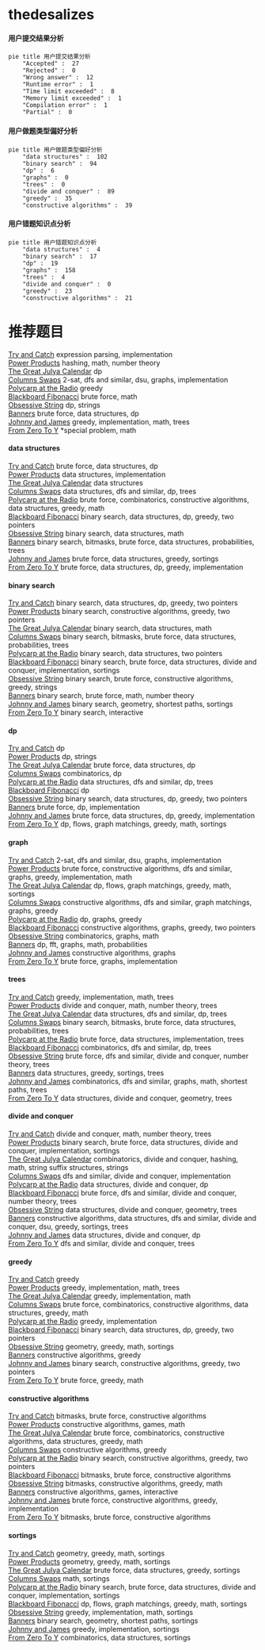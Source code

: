# thedesalizes
<!-- tabs:start -->
#### **用户提交结果分析**

```mermaid
pie title 用户提交结果分析
    "Accepted" :  27
    "Rejected" :  0
    "Wrong answer" :  12
    "Runtime error" :  1
    "Time limit exceeded" :  8
    "Memory limit exceeded" :  1
    "Compilation error" :  1
    "Partial" :  0
```
#### **用户做题类型偏好分析**

```mermaid
pie title 用户做题类型偏好分析
    "data structures" :  102
    "binary search" :  94
    "dp" :  6
    "graphs" :  0
    "trees" :  0
    "divide and conquer" :  89
    "greedy" :  35
    "constructive algorithms" :  39
```
#### **用户错题知识点分析**

```mermaid
pie title 用户错题知识点分析
    "data structures" :  4
    "binary search" :  17
    "dp" :  19
    "graphs" :  158
    "trees" :  4
    "divide and conquer" :  0
    "greedy" :  23
    "constructive algorithms" :  21
```
<!-- tabs:end -->
# 推荐题目
[Try and Catch](http://codeforces.com/problemset/problem/195/C)		expression parsing,
                        implementation		  
[Power Products](https://codeforces.com/contest/1247/problem/D)		hashing,
                        math,
                        number theory		  
[The Great Julya Calendar](http://codeforces.com/problemset/problem/331/C1)		dp		  
[Columns Swaps](http://codeforces.com/problemset/problem/1385/G)		2-sat,
                        dfs and similar,
                        dsu,
                        graphs,
                        implementation		  
[Polycarp at the Radio](http://codeforces.com/problemset/problem/723/C)		greedy		  
[Blackboard Fibonacci](https://codeforces.com/contest/218/problem/D)		brute force,
                        math		  
[Obsessive String](http://codeforces.com/problemset/problem/494/B)		dp,
                        strings		  
[Banners](http://codeforces.com/problemset/problem/436/F)		brute force,
                        data structures,
                        dp		  
[Johnny and James](http://codeforces.com/problemset/problem/1361/D)		greedy,
                        implementation,
                        math,
                        trees		  
[From Zero To Y](http://codeforces.com/problemset/problem/1488/A)		*special problem,
                        math		  
<!-- tabs:start -->
#### **data structures**
[Try and Catch](http://codeforces.com/problemset/problem/436/F)		brute force,
                        data structures,
                        dp		  
[Power Products](https://codeforces.com/contest/1180/problem/C)		data structures,
                        implementation		  
[The Great Julya Calendar](http://codeforces.com/problemset/problem/193/D)		data structures		  
[Columns Swaps](http://codeforces.com/problemset/problem/1467/E)		data structures,
                        dfs and similar,
                        dp,
                        trees		  
[Polycarp at the Radio](https://codeforces.com/contest/1277/problem/F)		brute force,
                        combinatorics,
                        constructive algorithms,
                        data structures,
                        greedy,
                        math		  
[Blackboard Fibonacci](http://codeforces.com/problemset/problem/1492/C)		binary search,
                        data structures,
                        dp,
                        greedy,
                        two pointers		  
[Obsessive String](http://codeforces.com/problemset/problem/1490/G)		binary search,
                        data structures,
                        math		  
[Banners](http://codeforces.com/problemset/problem/1479/D)		binary search,
                        bitmasks,
                        brute force,
                        data structures,
                        probabilities,
                        trees		  
[Johnny and James](http://codeforces.com/problemset/problem/1497/A)		brute force,
                        data structures,
                        greedy,
                        sortings		  
[From Zero To Y](http://codeforces.com/problemset/problem/1491/C)		brute force,
                        data structures,
                        dp,
                        greedy,
                        implementation		  
#### **binary search**
[Try and Catch](http://codeforces.com/problemset/problem/1492/C)		binary search,
                        data structures,
                        dp,
                        greedy,
                        two pointers		  
[Power Products](http://codeforces.com/problemset/problem/1463/D)		binary search,
                        constructive algorithms,
                        greedy,
                        two pointers		  
[The Great Julya Calendar](http://codeforces.com/problemset/problem/1490/G)		binary search,
                        data structures,
                        math		  
[Columns Swaps](http://codeforces.com/problemset/problem/1479/D)		binary search,
                        bitmasks,
                        brute force,
                        data structures,
                        probabilities,
                        trees		  
[Polycarp at the Radio](http://codeforces.com/problemset/problem/1436/E)		binary search,
                        data structures,
                        two pointers		  
[Blackboard Fibonacci](http://codeforces.com/problemset/problem/1461/D)		binary search,
                        brute force,
                        data structures,
                        divide and conquer,
                        implementation,
                        sortings		  
[Obsessive String](http://codeforces.com/problemset/problem/1493/C)		binary search,
                        brute force,
                        constructive algorithms,
                        greedy,
                        strings		  
[Banners](http://codeforces.com/problemset/problem/1487/D)		binary search,
                        brute force,
                        math,
                        number theory		  
[Johnny and James](http://codeforces.com/problemset/problem/1486/B)		binary search,
                        geometry,
                        shortest paths,
                        sortings		  
[From Zero To Y](http://codeforces.com/problemset/problem/1486/C1)		binary search,
                        interactive		  
#### **dp**
[Try and Catch](http://codeforces.com/problemset/problem/331/C1)		dp		  
[Power Products](http://codeforces.com/problemset/problem/494/B)		dp,
                        strings		  
[The Great Julya Calendar](http://codeforces.com/problemset/problem/436/F)		brute force,
                        data structures,
                        dp		  
[Columns Swaps](http://codeforces.com/problemset/problem/128/C)		combinatorics,
                        dp		  
[Polycarp at the Radio](http://codeforces.com/problemset/problem/1467/E)		data structures,
                        dfs and similar,
                        dp,
                        trees		  
[Blackboard Fibonacci](https://codeforces.com/contest/1382/problem/D)		dp		  
[Obsessive String](http://codeforces.com/problemset/problem/1492/C)		binary search,
                        data structures,
                        dp,
                        greedy,
                        two pointers		  
[Banners](https://codeforces.com/contest/1457/problem/C)		brute force,
                        dp,
                        implementation		  
[Johnny and James](http://codeforces.com/problemset/problem/1491/C)		brute force,
                        data structures,
                        dp,
                        greedy,
                        implementation		  
[From Zero To Y](http://codeforces.com/problemset/problem/1437/C)		dp,
                        flows,
                        graph matchings,
                        greedy,
                        math,
                        sortings		  
#### **graph**
[Try and Catch](http://codeforces.com/problemset/problem/1385/G)		2-sat,
                        dfs and similar,
                        dsu,
                        graphs,
                        implementation		  
[Power Products](http://codeforces.com/problemset/problem/1487/C)		brute force,
                        constructive algorithms,
                        dfs and similar,
                        graphs,
                        greedy,
                        implementation,
                        math		  
[The Great Julya Calendar](http://codeforces.com/problemset/problem/1437/C)		dp,
                        flows,
                        graph matchings,
                        greedy,
                        math,
                        sortings		  
[Columns Swaps](http://codeforces.com/problemset/problem/1470/D)		constructive algorithms,
                        dfs and similar,
                        graph matchings,
                        graphs,
                        greedy		  
[Polycarp at the Radio](http://codeforces.com/problemset/problem/1476/C)		dp,
                        graphs,
                        greedy		  
[Blackboard Fibonacci](http://codeforces.com/problemset/problem/1304/D)		constructive algorithms,
                        graphs,
                        greedy,
                        two pointers		  
[Obsessive String](http://codeforces.com/problemset/problem/1475/C)		combinatorics,
                        graphs,
                        math		  
[Banners](http://codeforces.com/problemset/problem/553/E)		dp,
                        fft,
                        graphs,
                        math,
                        probabilities		  
[Johnny and James](http://codeforces.com/problemset/problem/1495/C)		constructive algorithms,
                        graphs		  
[From Zero To Y](http://codeforces.com/problemset/problem/1510/K)		brute force,
                        graphs,
                        implementation		  
#### **trees**
[Try and Catch](http://codeforces.com/problemset/problem/1361/D)		greedy,
                        implementation,
                        math,
                        trees		  
[Power Products](http://codeforces.com/problemset/problem/809/E)		divide and conquer,
                        math,
                        number theory,
                        trees		  
[The Great Julya Calendar](http://codeforces.com/problemset/problem/1467/E)		data structures,
                        dfs and similar,
                        dp,
                        trees		  
[Columns Swaps](http://codeforces.com/problemset/problem/1479/D)		binary search,
                        bitmasks,
                        brute force,
                        data structures,
                        probabilities,
                        trees		  
[Polycarp at the Radio](http://codeforces.com/problemset/problem/1511/C)		brute force,
                        data structures,
                        implementation,
                        trees		  
[Blackboard Fibonacci](http://codeforces.com/problemset/problem/1499/F)		combinatorics,
                        dfs and similar,
                        dp,
                        trees		  
[Obsessive String](http://codeforces.com/problemset/problem/1491/E)		brute force,
                        dfs and similar,
                        divide and conquer,
                        number theory,
                        trees		  
[Banners](http://codeforces.com/problemset/problem/1466/D)		data structures,
                        greedy,
                        sortings,
                        trees		  
[Johnny and James](http://codeforces.com/problemset/problem/1495/D)		combinatorics,
                        dfs and similar,
                        graphs,
                        math,
                        shortest paths,
                        trees		  
[From Zero To Y](http://codeforces.com/problemset/problem/1303/G)		data structures,
                        divide and conquer,
                        geometry,
                        trees		  
#### **divide and conquer**
[Try and Catch](http://codeforces.com/problemset/problem/809/E)		divide and conquer,
                        math,
                        number theory,
                        trees		  
[Power Products](http://codeforces.com/problemset/problem/1461/D)		binary search,
                        brute force,
                        data structures,
                        divide and conquer,
                        implementation,
                        sortings		  
[The Great Julya Calendar](http://codeforces.com/problemset/problem/1466/G)		combinatorics,
                        divide and conquer,
                        hashing,
                        math,
                        string suffix structures,
                        strings		  
[Columns Swaps](http://codeforces.com/problemset/problem/1490/D)		dfs and similar,
                        divide and conquer,
                        implementation		  
[Polycarp at the Radio](https://codeforces.com/contest/1483/problem/C)		data structures,
                        divide and conquer,
                        dp		  
[Blackboard Fibonacci](http://codeforces.com/problemset/problem/1491/E)		brute force,
                        dfs and similar,
                        divide and conquer,
                        number theory,
                        trees		  
[Obsessive String](http://codeforces.com/problemset/problem/1303/G)		data structures,
                        divide and conquer,
                        geometry,
                        trees		  
[Banners](http://codeforces.com/problemset/problem/1494/D)		constructive algorithms,
                        data structures,
                        dfs and similar,
                        divide and conquer,
                        dsu,
                        greedy,
                        sortings,
                        trees		  
[Johnny and James](http://codeforces.com/problemset/problem/1482/E)		data structures,
                        divide and conquer,
                        dp		  
[From Zero To Y](http://codeforces.com/problemset/problem/566/C)		dfs and similar,
                        divide and conquer,
                        trees		  
#### **greedy**
[Try and Catch](http://codeforces.com/problemset/problem/723/C)		greedy		  
[Power Products](http://codeforces.com/problemset/problem/1361/D)		greedy,
                        implementation,
                        math,
                        trees		  
[The Great Julya Calendar](http://codeforces.com/problemset/problem/1311/A)		greedy,
                        implementation,
                        math		  
[Columns Swaps](https://codeforces.com/contest/1277/problem/F)		brute force,
                        combinatorics,
                        constructive algorithms,
                        data structures,
                        greedy,
                        math		  
[Polycarp at the Radio](http://codeforces.com/problemset/problem/1506/B)		greedy,
                        implementation		  
[Blackboard Fibonacci](http://codeforces.com/problemset/problem/1492/C)		binary search,
                        data structures,
                        dp,
                        greedy,
                        two pointers		  
[Obsessive String](https://codeforces.com/contest/1496/problem/C)		geometry,
                        greedy,
                        math,
                        sortings		  
[Banners](http://codeforces.com/problemset/problem/1493/A)		constructive algorithms,
                        greedy		  
[Johnny and James](http://codeforces.com/problemset/problem/1463/D)		binary search,
                        constructive algorithms,
                        greedy,
                        two pointers		  
[From Zero To Y](http://codeforces.com/problemset/problem/1462/C)		brute force,
                        greedy,
                        math		  
#### **constructive algorithms**
[Try and Catch](http://codeforces.com/problemset/problem/1415/D)		bitmasks,
                        brute force,
                        constructive algorithms		  
[Power Products](http://codeforces.com/problemset/problem/493/D)		constructive algorithms,
                        games,
                        math		  
[The Great Julya Calendar](https://codeforces.com/contest/1277/problem/F)		brute force,
                        combinatorics,
                        constructive algorithms,
                        data structures,
                        greedy,
                        math		  
[Columns Swaps](http://codeforces.com/problemset/problem/1493/A)		constructive algorithms,
                        greedy		  
[Polycarp at the Radio](http://codeforces.com/problemset/problem/1463/D)		binary search,
                        constructive algorithms,
                        greedy,
                        two pointers		  
[Blackboard Fibonacci](https://codeforces.com/contest/1456/problem/B)		bitmasks,
                        brute force,
                        constructive algorithms		  
[Obsessive String](http://codeforces.com/problemset/problem/1492/D)		bitmasks,
                        constructive algorithms,
                        greedy,
                        math		  
[Banners](https://codeforces.com/contest/1504/problem/D)		constructive algorithms,
                        games,
                        interactive		  
[Johnny and James](https://codeforces.com/contest/1483/problem/A)		brute force,
                        constructive algorithms,
                        greedy,
                        implementation		  
[From Zero To Y](https://codeforces.com/contest/1457/problem/D)		bitmasks,
                        brute force,
                        constructive algorithms		  
#### **sortings**
[Try and Catch](https://codeforces.com/contest/1496/problem/C)		geometry,
                        greedy,
                        math,
                        sortings		  
[Power Products](http://codeforces.com/problemset/problem/1495/A)		geometry,
                        greedy,
                        math,
                        sortings		  
[The Great Julya Calendar](http://codeforces.com/problemset/problem/1497/A)		brute force,
                        data structures,
                        greedy,
                        sortings		  
[Columns Swaps](http://codeforces.com/problemset/problem/1427/A)		math,
                        sortings		  
[Polycarp at the Radio](http://codeforces.com/problemset/problem/1461/D)		binary search,
                        brute force,
                        data structures,
                        divide and conquer,
                        implementation,
                        sortings		  
[Blackboard Fibonacci](http://codeforces.com/problemset/problem/1437/C)		dp,
                        flows,
                        graph matchings,
                        greedy,
                        math,
                        sortings		  
[Obsessive String](http://codeforces.com/problemset/problem/1473/A)		greedy,
                        implementation,
                        math,
                        sortings		  
[Banners](http://codeforces.com/problemset/problem/1486/B)		binary search,
                        geometry,
                        shortest paths,
                        sortings		  
[Johnny and James](http://codeforces.com/problemset/problem/1480/B)		greedy,
                        implementation,
                        sortings		  
[From Zero To Y](http://codeforces.com/problemset/problem/1420/D)		combinatorics,
                        data structures,
                        sortings		  
<!-- tabs:end -->

